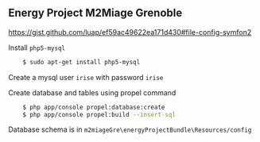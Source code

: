 Energy Project M2Miage Grenoble
------

https://gist.github.com/luap/ef59ac49622ea171d430#file-config-symfon2


Install `php5-mysql`
```bash
    $ sudo apt-get install php5-mysql
```

Create a mysql user `irise` with password `irise`

Create database and tables using propel command
```bash
    $ php app/console propel:database:create
    $ php app/console propel:build --insert-sql
```

Database schema is in `m2miageGre\energyProjectBundle\Resources/config`
